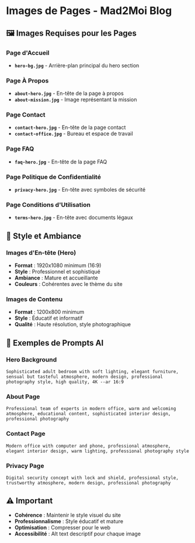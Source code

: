 # Images de Pages - Mad2Moi Blog

## 🖼️ Images Requises pour les Pages

### **Page d'Accueil**
- **`hero-bg.jpg`** - Arrière-plan principal du hero section

### **Page À Propos**
- **`about-hero.jpg`** - En-tête de la page à propos
- **`about-mission.jpg`** - Image représentant la mission

### **Page Contact**
- **`contact-hero.jpg`** - En-tête de la page contact
- **`contact-office.jpg`** - Bureau et espace de travail

### **Page FAQ**
- **`faq-hero.jpg`** - En-tête de la page FAQ

### **Page Politique de Confidentialité**
- **`privacy-hero.jpg`** - En-tête avec symboles de sécurité

### **Page Conditions d'Utilisation**
- **`terms-hero.jpg`** - En-tête avec documents légaux

## 🎨 Style et Ambiance

### **Images d'En-tête (Hero)**
- **Format** : 1920x1080 minimum (16:9)
- **Style** : Professionnel et sophistiqué
- **Ambiance** : Mature et accueillante
- **Couleurs** : Cohérentes avec le thème du site

### **Images de Contenu**
- **Format** : 1200x800 minimum
- **Style** : Éducatif et informatif
- **Qualité** : Haute résolution, style photographique

## 📝 Exemples de Prompts AI

### **Hero Background**
```
Sophisticated adult bedroom with soft lighting, elegant furniture, sensual but tasteful atmosphere, modern design, professional photography style, high quality, 4K --ar 16:9
```

### **About Page**
```
Professional team of experts in modern office, warm and welcoming atmosphere, educational content, sophisticated interior design, professional photography
```

### **Contact Page**
```
Modern office with computer and phone, professional atmosphere, elegant interior design, warm lighting, professional photography style
```

### **Privacy Page**
```
Digital security concept with lock and shield, professional style, trustworthy atmosphere, modern design, professional photography
```

## ⚠️ Important

- **Cohérence** : Maintenir le style visuel du site
- **Professionnalisme** : Style éducatif et mature
- **Optimisation** : Compresser pour le web
- **Accessibilité** : Alt text descriptif pour chaque image

